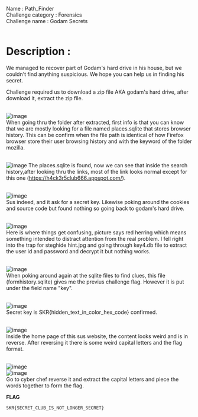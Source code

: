 Name               : Path_Finder <br>
Challenge category : Forensics <br>
Challenge name     : Godam Secrets <br><br>

# Description :
We managed to recover part of Godam's hard drive in his house, but we couldn't find anything suspicious. We hope you can help us in finding his secret.

Challenge required us to download a zip file AKA godam's hard drive, after download it, extract the zip file.
<br>
<br>

![image](https://github.com/user-attachments/assets/fa1899a5-9829-4ca4-ac3c-9d62e25ea9fb) <br>
When going thru the folder after extracted, first info is that you can know that we are mostly looking for a file named places.sqlite that stores browser history.
This can be confirm when the file path is identical of how Firefox browser store their user browsing history and with the keyword of the folder mozilla.
<br>
<br>

![image](https://github.com/user-attachments/assets/7256c453-12ee-4d34-973a-2026c391f949)
The places.sqlite is found, now we can see that inside the search history,after looking thru the links, most of the link looks normal except for this one (https://h4ck3r5club666.appspot.com/). 
<br>
<br>

![image](https://github.com/user-attachments/assets/979be962-e24a-4763-91d9-2442bb37d44d) <br>
Sus indeed, and it ask for a secret key. Likewise poking around the cookies and source code but found nothing so going back to godam's hard drive.
<br>
<br>

![image](https://github.com/user-attachments/assets/79b68244-7f20-4b29-bb8c-6041483deefe) <br>
Here is where things get confusing, picture says red herring which means something intended to distract attention from the real problem.
I fell right into the trap for steghide hint.jpg and going through key4.db file to extract the user id and password and decrypt it but nothing works.
<br>
<br>

![image](https://github.com/user-attachments/assets/a17866df-9335-42e2-8840-ba6f48b564e9) <br>
When poking around again at the sqlite files to find clues, this file (formhistory.sqlite) gives me the previus challenge flag. However it is put under the field name "key".
<br>
<br>

![image](https://github.com/user-attachments/assets/94f74e5f-edaa-40e9-b4c1-1113656ac6b7) <br>
Secret key is SKR{hidden_text_in_color_hex_code} confirmed.
<br>
<br>

![image](https://github.com/user-attachments/assets/a192c679-ad36-46c2-b729-23250d27161b) <br>
Inside the home page of this sus website, the content looks weird and is in reverse. After reversing it there is some weird capital letters and the flag format.
<br>
<br>

![image](https://github.com/user-attachments/assets/068fd731-43f7-4d69-a3e5-62bdabb0487f)<br>
![image](https://github.com/user-attachments/assets/7fd95df5-ad24-48e6-8041-71b1267eda00)<br>
Go to cyber chef reverse it and extract the capital letters and piece the words together to form the flag.

**FLAG**
```
SKR{SECRET_CLUB_IS_NOT_LONGER_SECRET}
```


